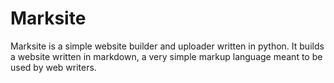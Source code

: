 # Marksite

Marksite is a simple website builder and uploader written in python.
It builds a website written in markdown, a very simple markup language
meant to be used by web writers.
